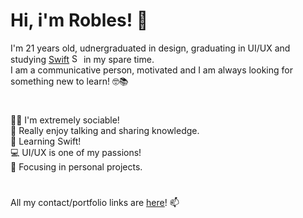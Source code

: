 # Hi, i'm Robles! 👋

I'm 21 years old, udnergraduated in design, graduating in UI/UX and studying [Swift](https://www.swift.org/about/) <img alt="Swift icon" src="https://image.flaticon.com/icons/png/512/732/732250.png" width="15" height="15"/> in my spare time. <br>
I am a communicative person, motivated and I am always looking for something new to learn! 🤓📚
#
🤹‍♂️ I'm extremely sociable! <br>
🤗 Really enjoy talking and sharing knowledge. <br>
🍎 Learning Swift! <br>
💻 UI/UX is one of my passions! <br>
🔎 Focusing in personal projects.
#
All my contact/portfolio links are <a href="https://linktr.ee/robles">here</a>! 📫
